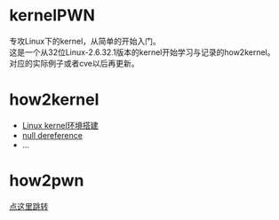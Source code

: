 # kernelPWN
专攻Linux下的kernel，从简单的开始入门。</br>
这是一个从32位Linux-2.6.32.1版本的kernel开始学习与记录的how2kernel。</br>
对应的实际例子或者cve以后再更新。</br>

how2kernel
========
- [Linux kernel环境搭建](https://github.com/fangdada/kernelPWN/tree/master/00build_environ)
- [null dereference](https://github.com/fangdada/kernelPWN/tree/master/01null_dereference)
- ...

# how2pwn

[点这里跳转](https://github.com/fangdada/ctf/tree/master/how2pwn)



